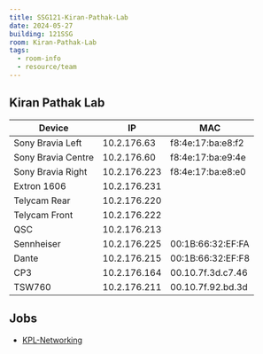 ```yaml
---
title: SSG121-Kiran-Pathak-Lab
date: 2024-05-27
building: 121SSG
room: Kiran-Pathak-Lab
tags:
  - room-info
  - resource/team
---
```


## Kiran Pathak Lab

Device             | IP                | MAC
------------------ | ----------------- | -----------------
Sony Bravia Left   | 10.2.176.63       | f8:4e:17:ba:e8:f2
Sony Bravia Centre | 10.2.176.60       | f8:4e:17:ba:e9:4e
Sony Bravia Right  | 10.2.176.223      | f8:4e:17:ba:e8:e0
Extron 1606        | 10.2.176.231      |
Telycam Rear       | 10.2.176.220      |
Telycam Front      | 10.2.176.222      |
QSC                | 10.2.176.213      |
Sennheiser         | 10.2.176.225      | 00:1B:66:32:EF:FA
Dante              | 10.2.176.215      | 00:1B:66:32:EF:F8
CP3                | 10.2.176.164      | 00.10.7f.3d.c7.46
TSW760             | 10.2.176.211      | 00.10.7f.92.bd.3d


## Jobs
- [KPL-Networking](../../04-Archive/Completed/KPL-Networking.md)